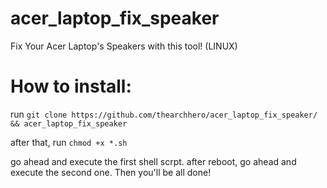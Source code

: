 # acer_laptop_fix_speaker
Fix Your Acer Laptop's Speakers with this tool! (LINUX)

# How to install:
run `git clone https://github.com/thearchhero/acer_laptop_fix_speaker/ && acer_laptop_fix_speaker`

after that, run `chmod +x *.sh`

go ahead and execute the first shell scrpt. after reboot, go ahead and execute the second one. Then you'll be all done!
